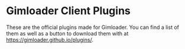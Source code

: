 # Gimloader Client Plugins

These are the official plugins made for Gimloader. You can find a list of them as well as a button to download them with at https://gimloader.github.io/plugins/.